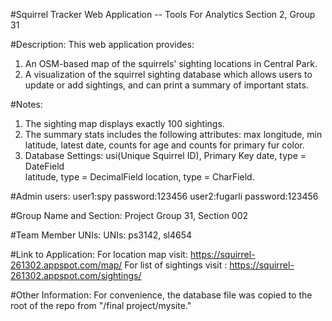 #Squirrel Tracker Web Application -- Tools For Analytics Section 2, Group 31

#Description:
This web application provides: 
1. An OSM-based map of the squirrels' sighting locations in Central Park. 
2. A visualization of the squirrel sighting database which allows users to update or add sightings, and can print a summary of important stats. 

#Notes:
1. The sighting map displays exactly 100 sightings.
2. The summary stats includes the following attributes: max longitude, min latitude, latest date, counts for age and counts for primary fur color. 
3. Database Settings:
	usi(Unique Squirrel ID), Primary Key
	date, type = DateField	
	latitude, type = DecimalField
	location, type = CharField.
	
#Admin users:
	user1:spy
	password:123456
	user2:fugarli
	password:123456

#Group Name and Section:
	Project Group 31, Section 002

#Team Member UNIs:
	UNIs: ps3142, sl4654
    
#Link to Application:
    For location map visit: https://squirrel-261302.appspot.com/map/
    For list of sightings visit : https://squirrel-261302.appspot.com/sightings/

#Other Information:
For convenience, the database file was copied to the root of the repo from "/final project/mysite." 


